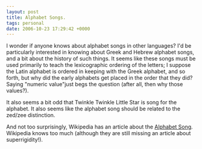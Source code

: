 ```yaml
---
layout: post
title: Alphabet Songs.
tags: personal
date: 2006-10-23 17:29:42 +0000
---
```


I wonder if anyone knows about alphabet songs in other languages?  I'd be particularly interested in knowing about Greek and Hebrew alphabet songs, and a bit about the history of such things.  It seems like these songs must be used primarily to teach the lexicographic ordering of the letters; I suppose the Latin alphabet is ordered in keeping with the Greek alphabet, and so forth, but why did the early alphabets get placed in the order that they did?  Saying "numeric value"just begs the question (after all, then why those values?).

It also seems a bit odd that Twinkle Twinkle Little Star is song for the alphabet.  It also seems like the alphabet song should be related to the zed/zee distinction.

And not too surprisingly, Wikipedia has an article about the [Alphabet Song](http://en.wikipedia.org/wiki/Alphabet_song).  Wikipedia knows too much (although they are still missing an article about superrigidity!).

